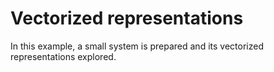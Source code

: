 # Vectorized representations

In this example, a small system is prepared and its vectorized representations explored.
